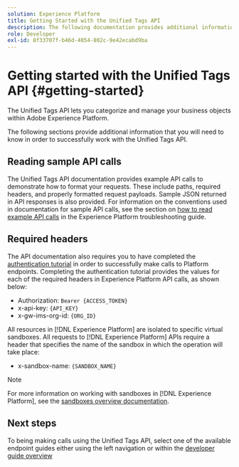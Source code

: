 ```yaml
---
solution: Experience Platform
title: Getting Started with the Unified Tags API
description: The following documentation provides additional information that you need to know in order to successfully work with the Unified Tags API.
role: Developer
exl-id: 8f33707f-b46d-4054-802c-9e42ecabd9ba
---
```

# Getting started with the Unified Tags API {#getting-started}

The Unified Tags API lets you categorize and manage your business objects within Adobe Experience Platform.

The following sections provide additional information that you will need to know in order to successfully work with the Unified Tags API.

## Reading sample API calls

The Unified Tags API documentation provides example API calls to demonstrate how to format your requests. These include paths, required headers, and properly formatted request payloads. Sample JSON returned in API responses is also provided. For information on the conventions used in documentation for sample API calls, see the section on [how to read example API calls](../../landing/troubleshooting.md#how-do-i-format-an-api-request) in the  Experience Platform troubleshooting guide.

## Required headers

The API documentation also requires you to have completed the [authentication tutorial](https://www.adobe.com/go/platform-api-authentication-en) in order to successfully make calls to Platform endpoints. Completing the authentication tutorial provides the values for each of the required headers in Experience Platform API calls, as shown below:

- Authorization: `Bearer {ACCESS_TOKEN}`
- x-api-key: `{API_KEY}`
- x-gw-ims-org-id: `{ORG_ID}`

All resources in [!DNL Experience Platform] are isolated to specific virtual sandboxes. All requests to [!DNL Experience Platform] APIs require a header that specifies the name of the sandbox in which the operation will take place:

- x-sandbox-name: `{SANDBOX_NAME}`
  
>[!NOTE]
>
>For more information on working with sandboxes in [!DNL Experience Platform], see the [sandboxes overview documentation](../../sandboxes/home.md).

## Next steps

To being making calls using the Unified Tags API, select one of the available endpoint guides either using the left navigation or within the [developer guide overview](./overview.md)
